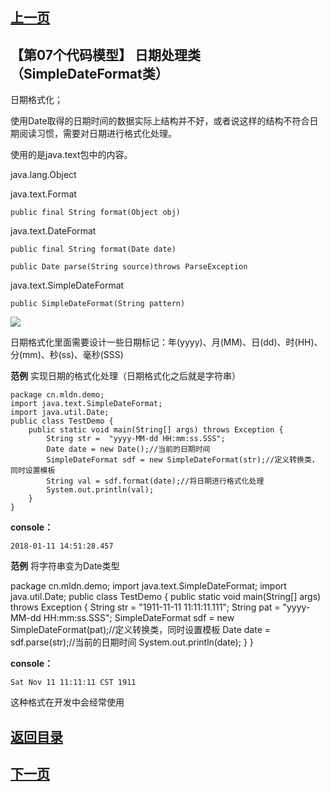 ## [上一页](course46)
## 【第07个代码模型】 日期处理类（SimpleDateFormat类）

日期格式化；

使用Date取得的日期时间的数据实际上结构并不好，或者说这样的结构不符合日期阅读习惯，需要对日期进行格式化处理。

使用的是java.text包中的内容。


java.lang.Object

java.text.Format
	
	public final String format(Object obj)

java.text.DateFormat    

	public final String format(Date date)

	public Date parse(String source)throws ParseException

java.text.SimpleDateFormat   

	public SimpleDateFormat(String pattern)


![](http://ww4.sinaimg.cn/large/0060lm7Tly1fncnnsqlh4j30vh0he7bo.jpg)

日期格式化里面需要设计一些日期标记：年(yyyy)、月(MM)、日(dd)、时(HH)、分(mm)、秒(ss)、毫秒(SSS)

**范例** 实现日期的格式化处理（日期格式化之后就是字符串）

	package cn.mldn.demo;
	import java.text.SimpleDateFormat;
	import java.util.Date;
	public class TestDemo {
		public static void main(String[] args) throws Exception {
			String str =  "yyyy-MM-dd HH:mm:ss.SSS";
			Date date = new Date();//当前的日期时间
			SimpleDateFormat sdf = new SimpleDateFormat(str);//定义转换类，同时设置模板
			String val = sdf.format(date);//将日期进行格式化处理
			System.out.println(val);
		}
	}
**console：**

	2018-01-11 14:51:28.457

**范例** 将字符串变为Date类型

package cn.mldn.demo;
import java.text.SimpleDateFormat;
import java.util.Date;
public class TestDemo {
	public static void main(String[] args) throws Exception {
		String str = "1911-11-11 11:11:11.111";
		String pat =  "yyyy-MM-dd HH:mm:ss.SSS";
		SimpleDateFormat sdf = new SimpleDateFormat(pat);//定义转换类，同时设置模板
		Date date = sdf.parse(str);//当前的日期时间
		System.out.println(date);
	}
}

**console：**

	Sat Nov 11 11:11:11 CST 1911

这种格式在开发中会经常使用



## [返回目录](https://wuchengcheng110120.github.io/aliyunjava3/list)
## [下一页](course48)
